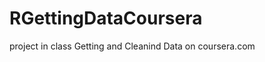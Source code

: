 RGettingDataCoursera
====================

project in class Getting and Cleanind Data on coursera.com
